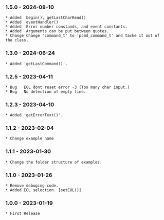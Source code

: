 ### 1.5.0 - 2024-08-10

    * Added  begin(), getLastCharRead()
    * Added  eventHandler()
    * Added  Error number constands, and event constants.
    * Added  Arguments can be put between quotes.
    * Change Change 'command_t' to 'pcmd_command_t' and tacke it out of the class.
           
### 1.3.0 - 2024-06-24

    * Added 'getLastCommand()'.
    
### 1.2.5 - 2023-04-11

    * Bug   EOL dont reset error -3 (Too many char input.)
    * Bug   No detection of empty line.
    
### 1.2.3 - 2023-04-10

    * Added 'getErrorText()'.
    
### 1.1.2 - 2023-02-04

    * Change example name
    
### 1.1.1 - 2023-01-30

    * Change the folder structure of examples.
    
### 1.1.0 - 2023-01-26

    * Remove debuging code.
    * Added EOL selection. [setEOL()]

### 1.0.0 - 2023-01-19

    * First Release


